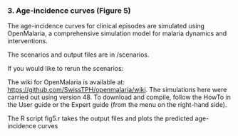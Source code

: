 

### 3. Age-incidence curves (Figure 5)

The age-incidence curves for clinical episodes are simulated using OpenMalaria, a comprehensive simulation model for malaria dynamics and interventions.

The scenarios and output files are in /scenarios. 


If you would like to rerun the scenarios:

The wiki for OpenMalaria is available at: https://github.com/SwissTPH/openmalaria/wiki. The simulations here were carried out using version 48. 
To download and compile, follow the HowTo in the User guide or the Expert guide (from the menu on the right-hand side).

The R script fig5.r takes the output files and plots the predicted age-incidence curves   

